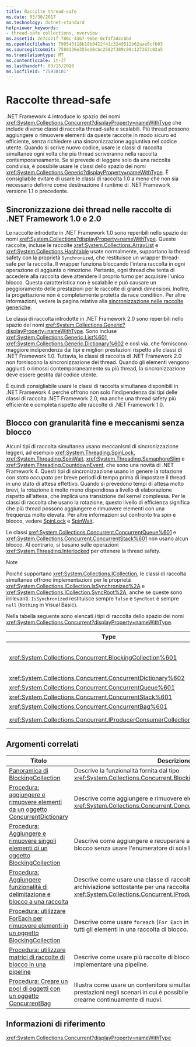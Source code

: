 ```yaml
---
title: Raccolte thread-safe
ms.date: 03/30/2017
ms.technology: dotnet-standard
helpviewer_keywords:
- thread-safe collections, overview
ms.assetid: 2e7ca21f-786c-4367-96be-0cf3f3dcc6bd
ms.openlocfilehash: 790543118b18b0422f41c3249512b62aae0cfb03
ms.sourcegitcommit: 7588136e355e10cbc2582f389c90c127363c02a5
ms.translationtype: MT
ms.contentlocale: it-IT
ms.lasthandoff: 03/15/2020
ms.locfileid: "75938101"
---
```

# <a name="thread-safe-collections"></a>Raccolte thread-safe
.NET Framework 4 introduce lo spazio dei nomi <xref:System.Collections.Concurrent?displayProperty=nameWithType> che include diverse classi di raccolta thread-safe e scalabili. Più thread possono aggiungere o rimuovere elementi da queste raccolte in modo sicuro ed efficiente, senza richiedere una sincronizzazione aggiuntiva nel codice utente. Quando si scrive nuovo codice, usare le classi di raccolta simultanee ogni volta che più thread scriveranno nella raccolta contemporaneamente. Se si prevede di leggere solo da una raccolta condivisa, è possibile usare le classi dello spazio dei nomi <xref:System.Collections.Generic?displayProperty=nameWithType>. È consigliabile evitare di usare le classi di raccolta 1.0 a meno che non sia necessario definire come destinazione il runtime di .NET Framework versione 1.1 o precedente.  
  
## <a name="thread-synchronization-in-the-net-framework-10-and-20-collections"></a>Sincronizzazione dei thread nelle raccolte di .NET Framework 1.0 e 2.0  
 Le raccolte introdotte in .NET Framework 1.0 sono reperibili nello spazio dei nomi <xref:System.Collections?displayProperty=nameWithType>. Queste raccolte, incluse le raccolte <xref:System.Collections.ArrayList> e <xref:System.Collections.Hashtable> usate normalmente, supportano la thread safety con la proprietà `Synchronized`, che restituisce un wrapper thread-safe per la raccolta. Il wrapper funziona bloccando l'intera raccolta in ogni operazione di aggiunta o rimozione. Pertanto, ogni thread che tenta di accedere alla raccolta deve attendere il proprio turno per acquisire l'unico blocco. Questa caratteristica non è scalabile e può causare un peggioramento delle prestazioni per le raccolte di grandi dimensioni. Inoltre, la progettazione non è completamente protetta da race condition. Per altre informazioni, vedere la pagina relativa alla [sincronizzazione nelle raccolte generiche](https://docs.microsoft.com/archive/blogs/bclteam/synchronization-in-generic-collections-brian-grunkemeyer).  
  
 Le classi di raccolta introdotte in .NET Framework 2.0 sono reperibili nello spazio dei nomi <xref:System.Collections.Generic?displayProperty=nameWithType>. Sono incluse <xref:System.Collections.Generic.List%601>, <xref:System.Collections.Generic.Dictionary%602> e così via. che forniscono maggiore indipendenza dai tipi e migliori prestazioni rispetto alle classi di .NET Framework 1.0. Tuttavia, le classi di raccolta di .NET Framework 2.0 non forniscono la sincronizzazione dei thread. Quando gli elementi vengono aggiunti o rimossi contemporaneamente su più thread, la sincronizzazione deve essere gestita dal codice utente.  
  
 È quindi consigliabile usare le classi di raccolta simultanea disponibili in .NET Framework 4 perché offrono non solo l'indipendenza dai tipi delle classi di raccolta .NET Framework 2.0, ma anche una thread safety più efficiente e completa rispetto alle raccolte di .NET Framework 1.0.  
  
## <a name="fine-grained-locking-and-lock-free-mechanisms"></a>Blocco con granularità fine e meccanismi senza blocco  
 Alcuni tipi di raccolta simultanea usano meccanismi di sincronizzazione leggeri, ad esempio <xref:System.Threading.SpinLock>, <xref:System.Threading.SpinWait>, <xref:System.Threading.SemaphoreSlim> e <xref:System.Threading.CountdownEvent>, che sono una novità di .NET Framework 4. Questi tipi di sincronizzazione usano in genere la rotazione con *stato occupato* per breve periodi di tempo prima di impostare il thread in uno stato di attesa effettivo. Quando si prevedono tempi di attesa molto brevi, la rotazione è molto meno dispendiosa a livello di elaborazione rispetto all'attesa, che implica una transizione del kernel complessa. Per le classi di raccolta che usano la rotazione, questo livello di efficienza significa che più thread possono aggiungere e rimuovere elementi con una frequenza molto elevata. Per altre informazioni sul confronto tra spin e blocco, vedere [SpinLock](../../../../docs/standard/threading/spinlock.md) e [SpinWait](../../../../docs/standard/threading/spinwait.md).  
  
 Le classi <xref:System.Collections.Concurrent.ConcurrentQueue%601> e <xref:System.Collections.Concurrent.ConcurrentStack%601> non usano alcun blocco. Al contrario, si basano sulle operazioni <xref:System.Threading.Interlocked> per ottenere la thread safety.  
  
> [!NOTE]
> Poiché supportano <xref:System.Collections.ICollection>, le classi di raccolta simultanee offrono implementazioni per le proprietà <xref:System.Collections.ICollection.IsSynchronized%2A> e <xref:System.Collections.ICollection.SyncRoot%2A>, anche se queste sono irrilevanti. `IsSynchronized` restituisce sempre `false` e `SyncRoot` è sempre `null` (`Nothing` in Visual Basic).  
  
 Nella tabella seguente sono elencati i tipi di raccolta dello spazio dei nomi <xref:System.Collections.Concurrent?displayProperty=nameWithType>.  
  
|Type|Descrizione|  
|----------|-----------------|  
|<xref:System.Collections.Concurrent.BlockingCollection%601>|Offre la funzionalità di delimitazione e blocco per qualsiasi tipo che implementa <xref:System.Collections.Concurrent.IProducerConsumerCollection%601>. Per altre informazioni, vedere [Panoramica di BlockingCollection](../../../../docs/standard/collections/thread-safe/blockingcollection-overview.md).|  
|<xref:System.Collections.Concurrent.ConcurrentDictionary%602>|Implementazione thread-safe di un dizionario di coppie chiave-valore.|  
|<xref:System.Collections.Concurrent.ConcurrentQueue%601>|Implementazione thread-safe di una coda FIFO (First-In, First-Out).|  
|<xref:System.Collections.Concurrent.ConcurrentStack%601>|Implementazione thread-safe di una coda LIFO (Last-In, First-Out).|  
|<xref:System.Collections.Concurrent.ConcurrentBag%601>|Implementazione thread-safe di una raccolta non ordinata di elementi.|  
|<xref:System.Collections.Concurrent.IProducerConsumerCollection%601>|Interfaccia che un tipo deve implementare per essere usato in un oggetto `BlockingCollection`.|  
  
## <a name="related-topics"></a>Argomenti correlati  
  
|Titolo|Descrizione|  
|-----------|-----------------|  
|[Panoramica di BlockingCollection](../../../../docs/standard/collections/thread-safe/blockingcollection-overview.md)|Descrive la funzionalità fornita dal tipo <xref:System.Collections.Concurrent.BlockingCollection%601>.|  
|[Procedura: aggiungere e rimuovere elementi da un oggetto ConcurrentDictionary](../../../../docs/standard/collections/thread-safe/how-to-add-and-remove-items.md)|Descrive come aggiungere e rimuovere elementi da un oggetto <xref:System.Collections.Concurrent.ConcurrentDictionary%602>|  
|[Procedura: Aggiungere e rimuovere singoli elementi di un oggetto BlockingCollection](../../../../docs/standard/collections/thread-safe/how-to-add-and-take-items.md)|Descrive come aggiungere e recuperare elementi da una raccolta di blocco senza usare l'enumeratore di sola lettura.|  
|[Procedura: Aggiungere funzionalità di delimitazione e blocco a una raccolta](../../../../docs/standard/collections/thread-safe/how-to-add-bounding-and-blocking.md)|Descrive come usare una classe di raccolta come meccanismo di archiviazione sottostante per una raccolta <xref:System.Collections.Concurrent.IProducerConsumerCollection%601>.|  
|[Procedura: utilizzare ForEach per rimuovere elementi in un oggetto BlockingCollection](../../../../docs/standard/collections/thread-safe/how-to-use-foreach-to-remove.md)|Descrive come usare `foreach` (`For Each` in Visual Basic) per rimuovere tutti gli elementi in una raccolta di blocco.|  
|[Procedura: utilizzare matrici di raccolte di blocco in una pipeline](../../../../docs/standard/collections/thread-safe/how-to-use-arrays-of-blockingcollections.md)|Descrive come usare più raccolte di blocco contemporaneamente per implementare una pipeline.|  
|[Procedura: Creare un pool di oggetti con un oggetto ConcurrentBag](../../../../docs/standard/collections/thread-safe/how-to-create-an-object-pool.md)|Illustra come usare un contenitore simultaneo per migliorare le prestazioni negli scenari in cui è possibile riutilizzare gli oggetti anziché crearne continuamente di nuovi.|  
  
## <a name="reference"></a>Informazioni di riferimento  
 <xref:System.Collections.Concurrent?displayProperty=nameWithType>
